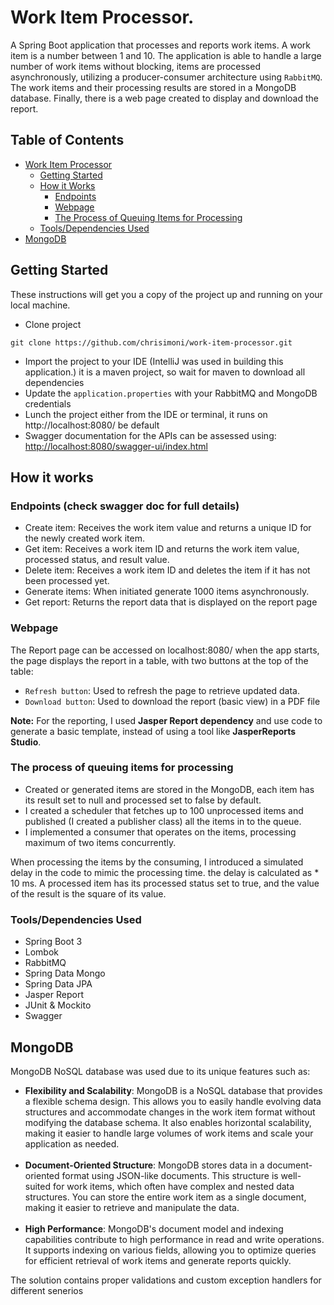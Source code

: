 # Work Item Processor.
A Spring Boot application that processes and reports work items. A work item is a number between 1 and 10.
The application is able to handle a large number of work items without blocking, items are processed asynchronously,
utilizing a producer-consumer architecture using `RabbitMQ`. The work items and their processing results are stored in a
MongoDB database. Finally, there is a web page created to display and download the report.

## Table of Contents

- [Work Item Processor](#work-item-processor)
    - [Getting Started](#getting-started)
    - [How it Works](#how-it-works)
        - [Endpoints](#endpoints)
        - [Webpage](#webpage)
        - [The Process of Queuing Items for Processing](#the-process-of-queuing-items-for-processing)
    - [Tools/Dependencies Used](#toolsdependencies-used)
- [MongoDB](#mongodb-)

## Getting Started
These instructions will get you a copy of the project up and running on your local machine.
* Clone project
```Git
git clone https://github.com/chrisimoni/work-item-processor.git
```
* Import the project to your IDE (IntelliJ was used in building this application.) it is a maven project, so wait for maven to download all dependencies
* Update the `application.properties` with your RabbitMQ and MongoDB credentials
* Lunch the project either from the IDE or terminal, it runs on http://localhost:8080/ be default
* Swagger documentation for the APIs can be assessed using: [http://localhost:8080/swagger-ui/index.html](http://localhost:8080/swagger-ui/index.html)

## How it works
### Endpoints (check swagger doc for full details)
* Create item: Receives the work item value and returns a unique ID for the newly created work item.
* Get item: Receives a work item ID and returns the work item value, processed status, and result value.
* Delete item: Receives a work item ID and deletes the item if it has not been processed yet.
* Generate items: When initiated generate 1000 items asynchronously.
* Get report: Returns the report data that is displayed on the report page

### Webpage
The Report page can be accessed on localhost:8080/ when the app starts, the page displays the report in a table,
with two buttons at the top of the table:
* `Refresh button`: Used to refresh the page to retrieve updated data.
* `Download button`: Used to download the report (basic view) in a PDF file

<b>Note:</b> For the reporting, I used <b>Jasper Report dependency</b> and use code to generate a basic template, instead of using a tool like <b>JasperReports Studio</b>.

### The process of queuing items for processing
* Created or generated items are stored in the MongoDB, each item has its result set to null and processed set to false by default.
* I created a scheduler that fetches up to 100 unprocessed items and published (I created a publisher class) all the items in to the queue.
* I implemented a consumer that operates on the items, processing maximum of two items concurrently.

When processing the items by the consuming, I introduced a simulated delay in the code to mimic the processing time.
the delay is calculated as <work item value> * 10 ms. A processed item has its processed status set to true, and the value of the result is the square of its value.

### Tools/Dependencies Used
* Spring Boot 3
* Lombok
* RabbitMQ
* Spring Data Mongo
* Spring Data JPA
* Jasper Report
* JUnit & Mockito
* Swagger

## MongoDB
MongoDB NoSQL database was used due to its unique features such as:
<ul>
<li><b>Flexibility and Scalability</b>: MongoDB is a NoSQL database that provides a flexible schema design. This allows you to easily handle evolving data structures and accommodate changes in the work item format without modifying the database schema. It also enables horizontal scalability, making it easier to handle large volumes of work items and scale your application as needed.</li>
<br>
<li><b>Document-Oriented Structure</b>: MongoDB stores data in a document-oriented format using JSON-like documents. This structure is well-suited for work items, which often have complex and nested data structures. You can store the entire work item as a single document, making it easier to retrieve and manipulate the data.
</li>
<br>
<li><b>High Performance</b>: MongoDB's document model and indexing capabilities contribute to high performance in read and write operations. It supports indexing on various fields, allowing you to optimize queries for efficient retrieval of work items and generate reports quickly.
</li>
    </ul>

The solution contains proper validations and custom exception handlers for different senerios
